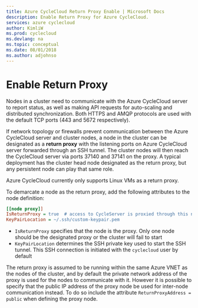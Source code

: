 ```yaml
---
title: Azure CycleCloud Return Proxy Enable | Microsoft Docs
description: Enable Return Proxy for Azure CycleCloud.
services: azure cyclecloud
author: KimliW
ms.prod: cyclecloud
ms.devlang: na
ms.topic: conceptual
ms.date: 08/01/2018
ms.author: adjohnso
---
```


# Enable Return Proxy

Nodes in a cluster need to communicate with the Azure CycleCloud server to report status, as well as making API requests for auto-scaling and distributed synchronization. Both HTTPS and AMQP protocols are used with the default TCP ports (443 and 5672 respectively).

If network topology or firewalls prevent communication between the Azure CycleCloud server and cluster nodes, a node in the cluster can be designated as a **return proxy** with the listening ports on Azure CycleCloud server forwarded through an SSH tunnel. The cluster nodes will then reach the CycleCloud server via ports 37140 and 37141 on the proxy. A typical deployment has the cluster head node designated as the return proxy, but any persistent node can play that same role.

Azure CycleCloud currently only supports Linux VMs as a return proxy.

To demarcate a node as the return proxy, add the following attributes to the node definition:

``` ini
[[node proxy]]
IsReturnProxy = true  # access to CycleServer is proxied through this node
KeyPairLocation = ~/.ssh/custom-keypair.pem
```

- `IsReturnProxy` specifies that the node is the proxy. Only one node should be the designated proxy or the cluster will fail to start
- `KeyPairLocation` determines the SSH private key used to start the SSH tunnel. This SSH connection is initiated with the `cyclecloud` user by default

The return proxy is assumed to be running within the same Azure VNET as the nodes of the cluster, and by default the private network address of the proxy is used for the nodes to communicate with it. However it is possible to specify that the public IP address of the proxy node be used for inter-node communication instead. To do so include the attribute `ReturnProxyAddress = public` when defining the proxy node.
